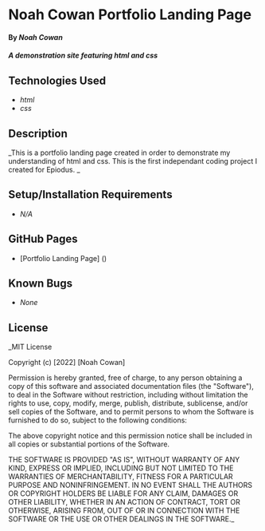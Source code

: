 # Noah Cowan Portfolio Landing Page

#### By _**Noah Cowan**_

#### _A demonstration site featuring html and css_

## Technologies Used

* _html_
* _css_

## Description

_This is a portfolio landing page created in order to demonstrate my understanding of html and css. This is the first independant coding project I created for Epiodus. _

## Setup/Installation Requirements

* _N/A_

## GitHub Pages

* [Portfolio Landing Page] ()

## Known Bugs

* _None_

## License

_MIT License

Copyright (c) [2022] [Noah Cowan]

Permission is hereby granted, free of charge, to any person obtaining a copy
of this software and associated documentation files (the "Software"), to deal
in the Software without restriction, including without limitation the rights
to use, copy, modify, merge, publish, distribute, sublicense, and/or sell
copies of the Software, and to permit persons to whom the Software is
furnished to do so, subject to the following conditions:

The above copyright notice and this permission notice shall be included in all
copies or substantial portions of the Software.

THE SOFTWARE IS PROVIDED "AS IS", WITHOUT WARRANTY OF ANY KIND, EXPRESS OR
IMPLIED, INCLUDING BUT NOT LIMITED TO THE WARRANTIES OF MERCHANTABILITY,
FITNESS FOR A PARTICULAR PURPOSE AND NONINFRINGEMENT. IN NO EVENT SHALL THE
AUTHORS OR COPYRIGHT HOLDERS BE LIABLE FOR ANY CLAIM, DAMAGES OR OTHER
LIABILITY, WHETHER IN AN ACTION OF CONTRACT, TORT OR OTHERWISE, ARISING FROM,
OUT OF OR IN CONNECTION WITH THE SOFTWARE OR THE USE OR OTHER DEALINGS IN THE
SOFTWARE._
